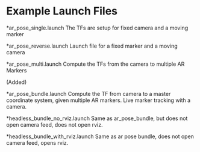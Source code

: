 Example Launch Files
====================

*ar_pose_single.launch
  The TFs are setup for fixed camera and a moving marker

*ar_pose_reverse.launch
  Launch file for a fixed marker and a moving camera

*ar_pose_multi.launch
  Compute the TFs from the camera to multiple AR Markers

(Added)

*ar_pose_bundle.launch
  Compute the TF from camera to a master coordinate system, given multiple AR markers. Live marker tracking with a camera.

*headless_bundle_no_rviz.launch
   Same as ar_pose_bundle, but does not open camera feed, does not open rviz. 

*headless_bundle_with_rviz.launch
  Same as ar pose bundle, does not open camera feed, opens rviz.
